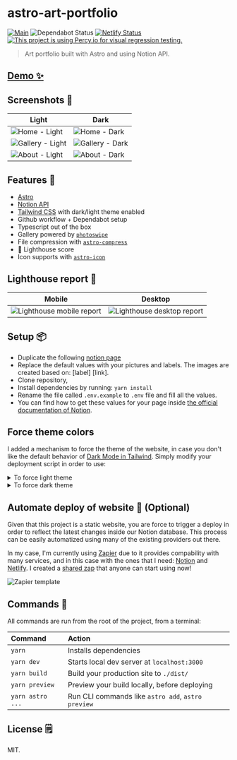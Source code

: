 # astro-art-portfolio

[![Main](https://github.com/EmaSuriano/astro-art-portfolio/actions/workflows/main.yml/badge.svg)](https://github.com/EmaSuriano/astro-art-portfolio/actions/workflows/main.yml)
![Dependabot Status](https://badgen.net/github/dependabot/EmaSuriano/astro-art-portfolio)
[![Netlify Status](https://api.netlify.com/api/v1/badges/8d66fa66-0596-4ae2-97ef-bef6134b2681/deploy-status)](https://app.netlify.com/sites/astro-art-portfolio/deploys)
[![This project is using Percy.io for visual regression testing.](https://percy.io/static/images/percy-badge.svg)](https://percy.io/Ema-suriano/astro-art)

> Art portfolio built with Astro and using Notion API.

## [Demo ✨](https://astro-art-portfolio.netlify.app)

## Screenshots 📸

| Light                                                                                               | Dark                                                                                               |
| --------------------------------------------------------------------------------------------------- | -------------------------------------------------------------------------------------------------- |
| ![Home - Light](ttps://github.com/user-attachments/assets/8e8afd1b-4beb-45ed-80be-26c5d34c6d23)     | ![Home - Dark](https://github.com/user-attachments/assets/447c76a3-8908-43f8-820e-62326e0367bf)    |
| ![Gallery - Light](https://github.com/user-attachments/assets/bb0da25d-e7bd-42af-b9ff-4c141ee2072f) | ![Gallery - Dark](https://github.com/user-attachments/assets/8137836b-c427-4929-a23b-a5a685114a26) |
| ![About - Light](https://github.com/user-attachments/assets/e3ba85d0-651d-4cd8-a49e-f2c3fd489265)   | ![About - Dark](https://github.com/user-attachments/assets/b1d33ea0-bac6-48db-af84-e2f8e904f2d7)   |

## Features 🚀

- [Astro](astro.build/)
- [Notion API](https://developers.notion.com/)
- [Tailwind CSS](https://tailwindcss.com/) with dark/light theme enabled
- Github workflow + Dependabot setup
- Typescript out of the box
- Gallery powered by [`photoswipe`](https://photoswipe.com/)
- File compression with [`astro-compress`](https://github.com/astro-community/astro-compress)
- 💯 Lighthouse score
- Icon supports with [`astro-icon`](https://github.com/natemoo-re/astro-icon)

## Lighthouse report 💯

| Mobile                                                                                                                            | Desktop                                                                                                                            |
| --------------------------------------------------------------------------------------------------------------------------------- | ---------------------------------------------------------------------------------------------------------------------------------- |
| ![Lighthouse mobile report](https://user-images.githubusercontent.com/3399429/205282617-84fd40b0-473e-4cb5-aec7-ae94f2fc7c51.png) | ![Lighthouse desktop report](https://user-images.githubusercontent.com/3399429/205282635-b9198cd3-2253-421c-8207-3473436f8689.png) |

## Setup 📦

- Duplicate the following [notion page](https://www.notion.so/emasuriano/dec82b99ec35407b830fa219863511be?v=54eba236190b4911b58cbdbb328244c1)
- Replace the default values with your pictures and labels. The images are created based on: [label] [link].
- Clone repository,
- Install dependencies by running: `yarn install`
- Rename the file called `.env.example` to `.env` file and fill all the values.
- You can find how to get these values for your page inside [the official documentation of Notion](https://developers.notion.com/docs/working-with-databases).

## Force theme colors

I added a mechanism to force the theme of the website, in case you don't like the default behavior of [Dark Mode in Tailwind](https://tailwindcss.com/docs/dark-mode). Simply modify your deployment script in order to use:

<details>
  <summary>To force light theme </summary>
  
  ```
  build:light
  ```

</details>

<details>
  <summary>To force dark theme </summary>
  
  ```
  build:dark
  ```

</details>

## Automate deploy of website 🚀 (Optional)

Given that this project is a static website, you are force to trigger a deploy in order to reflect the latest changes inside our Notion database. This process can be easily automatized using many of the existing providers out there.

In my case, I'm currently using [Zapier](https://zapier.com/) due to it provides compability with many services, and in this case with the ones that I need: [Notion](https://zapier.com/apps/notion/integrations) and [Netlify](https://zapier.com/apps/netlify/integrations). I created a [shared zap](https://zapier.com/shared/43559f7a74ff7d4aacb4befe8aa20f5acb88c628) that anyone can start using now!

![Zapier template](https://user-images.githubusercontent.com/3399429/207274121-c4ed214e-f45a-47aa-ab36-1b8a0f809b76.png)

## Commands 🧞

All commands are run from the root of the project, from a terminal:

| Command          | Action                                             |
| :--------------- | :------------------------------------------------- |
| `yarn`           | Installs dependencies                              |
| `yarn dev`       | Starts local dev server at `localhost:3000`        |
| `yarn build`     | Build your production site to `./dist/`            |
| `yarn preview`   | Preview your build locally, before deploying       |
| `yarn astro ...` | Run CLI commands like `astro add`, `astro preview` |

## License 🗒

MIT.
